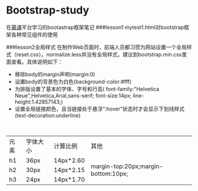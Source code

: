 # Bootstrap-study

在[慕课](http://www.imooc.com/video/3399)平台学习的bootastrap框架笔记
###lesson1 
mytest1.html对bootstrap框架各种常见组件的使用

###lesson2全局样式
在制作Web页面时，前端人员都习惯为网站设置一个全局样式（reset.css）。normalize.less并没有全局样式，建议到bootstrap.min.css里面查看。具体说明如下：

- 移除body的margin声明(margin:0)
- 设置body的背景色为白色(background-color:#fff)
- 为排版设置了基本的字体、字号和行高(
  font-family:"Helvetica Neue",Helvetica,Arial,sans-serif;
 	font-size:14px;
 	line-height:1.42857143;)
- 设置全局链接颜色，且当链接处于悬浮“:hover”状态时才会显示下划线样式(text-decoration:underline)

<table>
  <tr>
  <td>元素</td>
  <td>字体大小</td>
  <td>计算比例</td>
  <td>其他</td>
  </tr>
  <tr>
  <td>h1</td>
  <td>36px</td>
  <td>14px*2.60</td>
  <td rowspan="3">margin-top:20px;margin-bottom:10px;</td>
  </tr>
  <tr>
  <td>h2</td>
  <td>30px</td>
  <td>14px*2.15</td>
  </tr>
  <tr>
  <td>h3</td>
  <td>24px</td>
  <td>14px*1.70</td>
  </tr>
</table>
